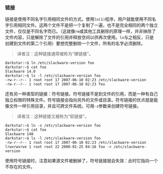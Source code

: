 ### 链接

链接是使用不同名字引用相同文件的方式。使用`ln(1)`程序，用户就能使用不同名字引用相同文件。这两个文件不是把一个复制了一遍，也不是完全相同的两个独立文件，仅仅是不同名字而已。（这就像`rm`或其他工具删除的原理一样，并非抹除了文件内容，只是解除了文件的引用并释放空间以供再次使用。`ln`与之相反，只是创建到文件的第二个引用）要想完整删除一个文件，所有的名字必须删除。

> 译者注：这种链接通常被称为“硬链接”。

```
darkstar:~$ ln /etc/slackware-version foo
darkstar:~$ cat foo
Slackware 14.0
darkstar:~$ ls -l /etc/slackware-version foo
-rw-r--r-- 1 root root 17 2007-06-10 02:23 /etc/slackware-version
-rw-r--r-- 1 root root 17 2007-06-10 02:23 foo
```

还有另一种类型的链接：符号链接。符号链接不是到文件的引用，而是一种有自己独立权限的特殊文件。符号链接会指向另外的文件或目录。符号链接的优点就是能像文件一样引用目录，并且可跨文件系统。可用`-s`参数来创建符号链接。

> 译者注：这种链接又被称为“软链接”。

```
darkstar:~$ ln -s /etc/slackware-version foo
darkstar:~$ cat foo
Slackware 140
darkstar:~$ ls -l /etc/slackware-version foo
-rw-r--r-- 1 root root 17 2007-06-10 02:23 /etc/slackware-version
lrwxrwxrwx 1 root root 22 2008-01-25 04:16 foo -> /etc/slackware-version
```

使用符号链接时，注意如果源文件被删掉了，符号链接就会失效：此时它指向一个不存在的文件。

